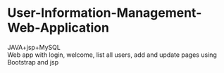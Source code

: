 # User-Information-Management-Web-Application
JAVA+jsp+MySQL  
Web app with login, welcome, list all users, add and update pages using Bootstrap and jsp 
